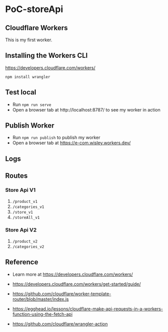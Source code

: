 # PoC-storeApi 

## Cloudflare Workers
This is my first worker.

## Installing the Workers CLI

https://developers.cloudflare.com/workers/

```npm install wrangler```

## Test local

- Run `npm run serve` 
- Open a browser tab at http://localhost:8787/ to see my worker in action

## Publish Worker

- Run `npm run publish` to publish my worker
- Open a browser tab at https://e-com.wisley.workers.dev/


## Logs

## Routes 


### Store Api V1

1) ```/product_v1```
2) ```/categories_v1```
3) ```/store_v1```
4) ```/storeAll_v1```


###  Store Api V2


1) ```/product_v2```
2) ```/categories_v2```
<!-- 3) ```/store_v2``` -->
<!-- 4) ```/storeAll_v2``` -->

## Reference 
* Learn more at https://developers.cloudflare.com/workers/

* https://developers.cloudflare.com/workers/get-started/guide/

* https://github.com/cloudflare/worker-template-router/blob/master/index.js

* https://egghead.io/lessons/cloudflare-make-api-requests-in-a-workers-function-using-the-fetch-api

* https://github.com/cloudflare/wrangler-action
